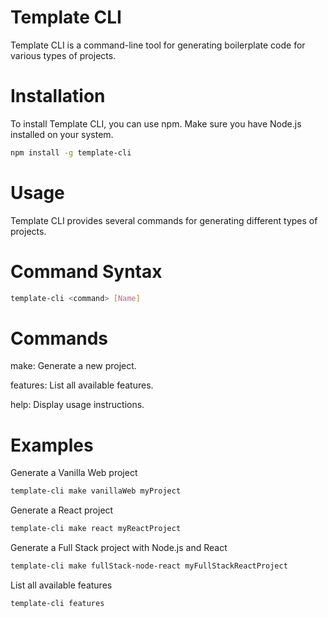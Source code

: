 # Template CLI

Template CLI is a command-line tool for generating boilerplate code for various types of projects.

# Installation

To install Template CLI, you can use npm. Make sure you have Node.js installed on your system.

```bash
npm install -g template-cli
```

# Usage

Template CLI provides several commands for generating different types of projects.

# Command Syntax

```bash
template-cli <command> [Name]
```

# Commands

make: Generate a new project.

features: List all available features.

help: Display usage instructions.

# Examples

Generate a Vanilla Web project

```bash
template-cli make vanillaWeb myProject
```

Generate a React project

```bash
template-cli make react myReactProject
```

Generate a Full Stack project with Node.js and React

```bash
template-cli make fullStack-node-react myFullStackReactProject
```

List all available features

```bash
template-cli features
```
